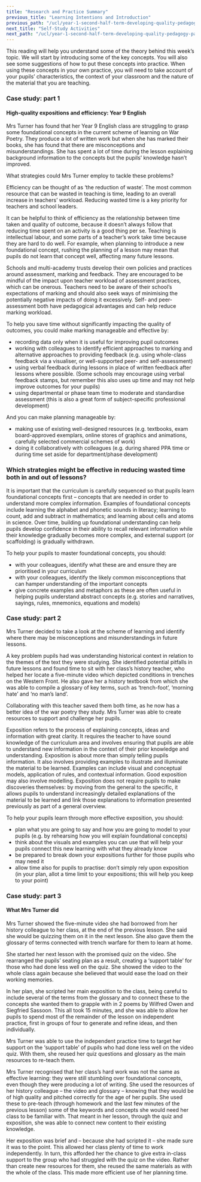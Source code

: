 ```yaml
---
title: "Research and Practice Summary"
previous_title: "Learning Intentions and Introduction"
previous_path: "/ucl/year-1-second-half-term-developing-quality-pedagogy-part-2/spring-week-4-ect-learning-intentions-and-introduction"
next_title: "Self-Study Activities"
next_path: "/ucl/year-1-second-half-term-developing-quality-pedagogy-part-2/spring-week-4-ect-self-study-activities"
---
```


This reading will help you understand some of the theory behind this week’s topic. We will start by introducing some of the key concepts. You will also see some suggestions of how to put these concepts into practice. When using these concepts in your own practice, you will need to take account of your pupils’ characteristics, the context of your classroom and the nature of the material that you are teaching.

### Case study: part 1

#### High-quality expositions and efficiency: Year 9 English

Mrs Turner has found that her Year 9 English class are struggling to grasp some foundational
concepts in the current scheme of learning on War Poetry. They produce a lot of written
work but when she has marked their books, she has found that there are misconceptions
and misunderstandings. She has spent a lot of time during the lesson explaining background
information to the concepts but the pupils’ knowledge hasn’t improved.

What strategies could Mrs Turner employ to tackle these problems?

Efficiency can be thought of as ‘the reduction of waste’. The most common resource that can be wasted in teaching is time, leading to an overall increase in teachers’ workload. Reducing wasted time is a key priority for teachers and school leaders.

It can be helpful to think of efficiency as the relationship between time taken and quality of outcome, because it doesn’t always follow that reducing time spent on an activity is a good thing per se. Teaching is intellectual labour, and some parts of a teacher’s work take time because they are hard to do well. For example, when planning to introduce a new foundational concept, rushing the planning of a lesson may mean that pupils do not learn that concept well, affecting many future lessons.

Schools and multi-academy trusts develop their own policies and practices around assessment, marking and feedback. They are encouraged to be mindful of the impact upon teacher workload of assessment practices, which can be onerous. Teachers need to be aware of their school’s expectations of marking and should also seek ways of minimising the potentially negative impacts of doing it excessively. Self- and peer-assessment both have pedagogical advantages and can help reduce marking workload.

To help you save time without significantly impacting the quality of outcomes, you could make marking manageable and effective by:

- recording data only when it is useful for improving pupil outcomes
- working with colleagues to identify efficient approaches to marking and alternative approaches to providing feedback (e.g. using whole-class feedback via a visualiser, or well-supported peer- and self-assessment)
- using verbal feedback during lessons in place of written feedback after lessons where possible. (Some schools may encourage using verbal feedback stamps, but remember this also uses up time and may not help improve outcomes for your pupils)
- using departmental or phase team time to moderate and standardise assessment (this is also a great form of subject-specific professional development)

And you can make planning manageable by:

- making use of existing well-designed resources (e.g. textbooks, exam board-approved exemplars, online stores of graphics and animations, carefully selected commercial schemes of work)
- doing it collaboratively with colleagues (e.g. during shared PPA time or during time set aside for department/phase development)

### Which strategies might be effective in reducing wasted time both in and out of lessons?

It is important that the curriculum is carefully sequenced so that pupils learn foundational concepts first – concepts that are needed in order to understand more complex information. Examples of foundational concepts include learning the alphabet and phonetic sounds in literacy; learning to count, add and subtract in mathematics; and learning about cells and atoms in science. Over time, building up foundational understanding can help pupils develop confidence in their ability to recall relevant information while their knowledge gradually becomes more complex, and external support (or scaffolding) is gradually withdrawn.

To help your pupils to master foundational concepts, you should:

- with your colleagues, identify what these are and ensure they are prioritised in your curriculum
- with your colleagues, identify the likely common misconceptions that can hamper understanding of the important concepts
- give concrete examples and metaphors as these are often useful in helping pupils understand abstract concepts (e.g. stories and narratives, sayings, rules, mnemonics, equations and models)

### Case study: part 2

Mrs Turner decided to take a look at the scheme of learning and identify where there may be misconceptions and misunderstandings in future lessons.

A key problem pupils had was understanding historical context in relation to the themes of the text they were studying. She identified potential pitfalls in future lessons and found time to sit with her class’s history teacher, who helped her locate a five-minute video which depicted conditions in trenches on the Western Front. He also gave her a history textbook from which she was able to compile a glossary of key terms, such as ‘trench-foot’, ‘morning hate’ and ‘no man’s land’.

Collaborating with this teacher saved them both time, as he now has a better idea of the war poetry they study. Mrs Turner was able to create resources to support and challenge her pupils.

Exposition refers to the process of explaining concepts, ideas and information with great clarity. It requires the teacher to have sound knowledge of the curriculum area and involves ensuring that pupils are able to understand new information in the context of their prior knowledge and understanding. Exposition is about more than simply telling pupils information. It also involves providing examples to illustrate and illuminate the material to be learned. Examples can include visual and conceptual models, application of rules, and contextual information. Good exposition may also involve modelling. Exposition does not require pupils to make discoveries themselves: by moving from the general to the specific, it allows pupils to understand increasingly detailed explanations of the material to be learned and link those explanations to information presented previously as part of a general overview.

To help your pupils learn through more effective exposition, you should:

- plan what you are going to say and how you are going to model to your pupils (e.g. by rehearsing how you will explain foundational concepts)
- think about the visuals and examples you can use that will help your pupils connect this new learning with what they already know
- be prepared to break down your expositions further for those pupils who may need it
- allow time also for pupils to practise: don’t simply rely upon exposition (in your plan, allot a time limit to your expositions; this will help you keep to your point)

### Case study: part 3

#### What Mrs Turner did

Mrs Turner showed the five-minute video she had borrowed from her history colleague
to her class, at the end of the previous lesson. She said she would be quizzing them
on it in the next lesson. She also gave them the glossary of terms connected with
trench warfare for them to learn at home.

She started her next lesson with the promised quiz on the video. She rearranged the pupils’ seating plan as a result, creating a ‘support table’ for those who had done less well on the quiz. She showed the video to the whole class again because she believed that would ease the load on their working memories.

In her plan, she scripted her main exposition to the class, being careful to include several of the terms from the glossary and to connect these to the concepts she wanted them to grapple with in 2 poems by Wilfred Owen and Siegfried Sassoon. This all took 15 minutes, and she was able to allow her pupils to spend most of the remainder of the lesson on independent practice, first in groups of four to generate and refine ideas, and then individually.

Mrs Turner was able to use the independent practice time to target her support on the ‘support table’ of pupils who had done less well on the video quiz. With them, she reused her quiz questions and glossary as the main resources to re-teach them.

Mrs Turner recognised that her class’s hard work was not the same as effective learning: they were still stumbling over foundational concepts, even though they were producing a lot of writing. She used the resources of her history colleague – the video and glossary – knowing that they would be of high quality and pitched correctly for the age of her pupils. She used these to pre-teach (through homework and the last few minutes of the previous lesson) some of the keywords and concepts she would need her class to be familiar with. That meant in her lesson, through the quiz and exposition, she was able to connect new content to their existing knowledge.

Her exposition was brief and – because she had scripted it – she made sure it was to the point. This allowed her class plenty of time to work independently. In turn, this afforded her the chance to give extra in-class support to the group who had struggled with the quiz on the video. Rather than create new resources for them, she reused the same materials as with the whole of the class. This made more efficient use of her planning time.
